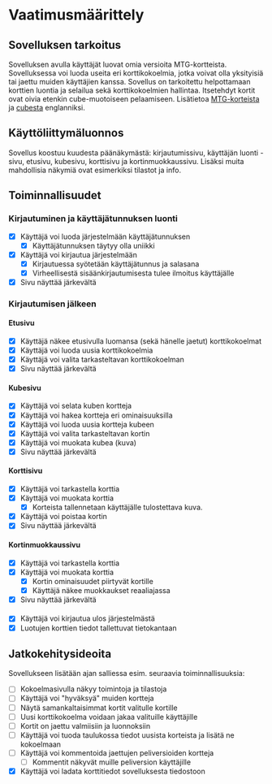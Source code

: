 # Vaatimusmäärittely

## Sovelluksen tarkoitus

Sovelluksen avulla käyttäjät luovat omia versioita MTG-kortteista. Sovelluksessa voi luoda useita eri korttikokoelmia, jotka voivat olla yksityisiä tai jaettu muiden käyttäjien kanssa. Sovellus on tarkoitettu helpottamaan korttien luontia ja selailua sekä korttikokoelmien hallintaa. Itsetehdyt kortit ovat oivia etenkin cube-muotoiseen pelaamiseen. Lisätietoa [MTG-korteista](https://mtg.fandom.com/wiki/Card_type) ja [cubesta](https://mtg.fandom.com/wiki/Cube_Draft) englanniksi.

## Käyttöliittymäluonnos

Sovellus koostuu kuudesta päänäkymästä: kirjautumissivu, käyttäjän luonti -sivu, etusivu, kubesivu, korttisivu ja kortinmuokkaussivu. Lisäksi muita mahdollisia näkymiä ovat esimerkiksi tilastot ja info.

## Toiminnallisuudet

### Kirjautuminen ja käyttäjätunnuksen luonti

- [x] Käyttäjä voi luoda järjestelmään käyttäjätunnuksen
  -  [x] Käyttäjätunnuksen täytyy olla uniikki
- [x] Käyttäjä voi kirjautua järjestelmään
  - [x] Kirjautuessa syötetään käyttäjätunnus ja salasana
  - [x] Virheellisestä sisäänkirjautumisesta tulee ilmoitus käyttäjälle
- [x] Sivu näyttää järkevältä

### Kirjautumisen jälkeen

#### Etusivu

- [x] Käyttäjä näkee etusivulla luomansa (sekä hänelle jaetut) korttikokoelmat
- [x] Käyttäjä voi luoda uusia korttikokoelmia
- [x] Käyttäjä voi valita tarkasteltavan korttikokoelman
- [x] Sivu näyttää järkevältä

#### Kubesivu

- [x] Käyttäjä voi selata kuben kortteja
- [x] Käyttäjä voi hakea kortteja eri ominaisuuksilla
- [x] Käyttäjä voi luoda uusia kortteja kubeen
- [x] Käyttäjä voi valita tarkasteltavan kortin
- [x] Käyttäjä voi muokata kubea (kuva)
- [x] Sivu näyttää järkevältä

#### Korttisivu

- [x] Käyttäjä voi tarkastella korttia
- [x] Käyttäjä voi muokata korttia
  - [x] Korteista tallennetaan käyttäjälle tulostettava kuva.
- [x] Käyttäjä voi poistaa kortin
- [x] Sivu näyttää järkevältä

#### Kortinmuokkaussivu

- [x] Käyttäjä voi tarkastella korttia
- [x] Käyttäjä voi muokata korttia
  - [x] Kortin ominaisuudet piirtyvät kortille
  - [x] Käyttäjä näkee muokkaukset reaaliajassa
- [x] Sivu näyttää järkevältä

####

- [x] Käyttäjä voi kirjautua ulos järjestelmästä
- [x] Luotujen korttien tiedot tallettuvat tietokantaan

## Jatkokehitysideoita

Sovellukseen lisätään ajan salliessa esim. seuraavia toiminnallisuuksia:

- [ ] Kokoelmasivulla näkyy toimintoja ja tilastoja
- [ ] Käyttäjä voi "hyväksyä" muiden kortteja
- [ ] Näytä samankaltaisimmat kortit valitulle kortille
- [ ] Uusi korttikokoelma voidaan jakaa valituille käyttäjille
- [ ] Kortit on jaettu valmiisiin ja luonnoksiin
- [ ] Käyttäjä voi tuoda taulukossa tiedot uusista korteista ja lisätä ne kokoelmaan
- [ ] Käyttäjä voi kommentoida jaettujen peliversioiden kortteja
  - [ ] Kommentit näkyvät muille peliversion käyttäjille
- [x] Käyttäjä voi ladata korttitiedot sovelluksesta tiedostoon
